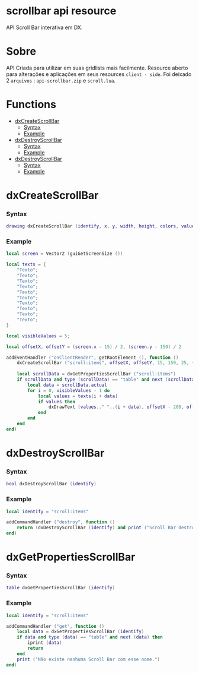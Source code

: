 # scrollbar api resource
API Scroll Bar interativa em DX.

# Sobre
API Criada para utilizar em suas gridlists mais facilmente. Resource aberto para alterações e aplicações em seus resources ```client - side```.
Foi deixado 2 ```arquivos``` : `api-scrollbar.zip` e `scroll.lua`.

# Functions
  - [dxCreateScrollBar](https://github.com/ThigasDevelopment/scrollbar/blob/main/README.md#dxcreatescrollbar)
    - [Syntax](https://github.com/ThigasDevelopment/scrollbar/blob/main/README.md#syntax) 
    - [Example](https://github.com/ThigasDevelopment/scrollbar/blob/main/README.md#example) 
  - [dxDestroyScrollBar](https://github.com/ThigasDevelopment/scrollbar/blob/main/README.md#dxdestroyscrollbar)
    - [Syntax](https://github.com/ThigasDevelopment/scrollbar/blob/main/README.md#syntax-1) 
    - [Example](https://github.com/ThigasDevelopment/scrollbar/blob/main/README.md#example-1) 
  - [dxDestroyScrollBar](https://github.com/ThigasDevelopment/scrollbar/blob/main/README.md#dxgetpropertiesscrollbar)
    - [Syntax](https://github.com/ThigasDevelopment/scrollbar/blob/main/README.md#syntax-2) 
    - [Example](https://github.com/ThigasDevelopment/scrollbar/blob/main/README.md#example-2) 
  
# dxCreateScrollBar

### Syntax

```lua
drawing dxCreateScrollBar (identify, x, y, width, height, colors, value, postGUI)
```

### Example

```lua
local screen = Vector2 (guiGetScreenSize ())

local texts = {
    "Texto";
    "Texto";
    "Texto";
    "Texto";
    "Texto";
    "Texto";
    "Texto";
    "Texto";
    "Texto";
    "Texto";
}

local visibleValues = 5;

local offsetX, offsetY = (screen.x - 15) / 2, (screen.y - 150) / 2

addEventHandler ("onClientRender", getRootElement (), function ()
    dxCreateScrollBar ("scroll:items", offsetX, offsetY, 15, 150, 25, {using = {155, 155, 155, 255}, scroll = {255, 255, 255, 255}, background = {31, 31, 31, 255}}, (#texts - visibleValues) + 1, false)
    
    local scrollData = dxGetPropertiesScrollBar ("scroll:items")
    if scrollData and type (scrollData) == "table" and next (scrollData) then
        local data = scrollData.actual
        for i = 0, visibleValues - 1 do
            local values = texts[i + data]
            if values then
                dxDrawText (values.." "..(i + data), offsetX - 200, offsetY + (i * 25), 50, 50)
            end
        end
    end
end)
```

# dxDestroyScrollBar

### Syntax

```lua
bool dxDestroyScrollBar (identify)
```

### Example

```lua
local identify = "scroll:items"

addCommandHandler ("destroy", function ()
    return (dxDestroyScrollBar (identify) and print ("Scroll Bar destruida com sucesso.") or print ("Ocorreu um erro ao destruir a Scroll Bar."))
end)
```

# dxGetPropertiesScrollBar

### Syntax

```lua
table dxGetPropertiesScrollBar (identify)
```

### Example

```lua
local identify = "scroll:items"

addCommandHandler ("get", function ()
    local data = dxGetPropertiesScrollBar (identify)
    if data and type (data) == "table" and next (data) then
        iprint (data)
        return
    end
    print ("Não existe nenhuma Scroll Bar com esse nome.")
end)
```
